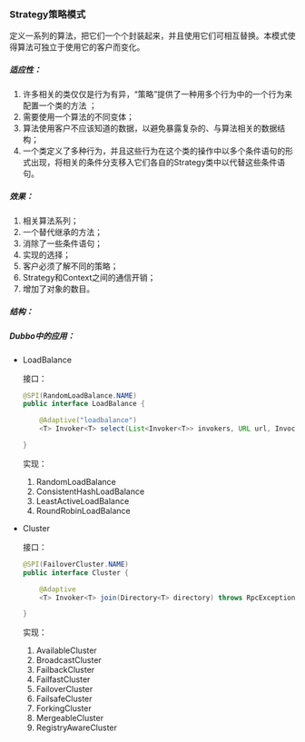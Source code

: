 ### Strategy策略模式

定义一系列的算法，把它们一个个封装起来，并且使用它们可相互替换。本模式使得算法可独立于使用它的客户而变化。

##### 适应性：

1. 许多相关的类仅仅是行为有异，“策略”提供了一种用多个行为中的一个行为来配置一个类的方法 ；
2. 需要使用一个算法的不同变体；
3. 算法使用客户不应该知道的数据，以避免暴露复杂的、与算法相关的数据结构；
4. 一个类定义了多种行为，并且这些行为在这个类的操作中以多个条件语句的形式出现，将相关的条件分支移入它们各自的Strategy类中以代替这些条件语句。

##### 效果：

1. 相关算法系列；
2. 一个替代继承的方法；
3. 消除了一些条件语句；
4. 实现的选择；
5. 客户必须了解不同的策略；
6. Strategy和Context之间的通信开销；
7. 增加了对象的数目。

##### 结构：



##### Dubbo中的应用：

+ LoadBalance

  接口：

  ```java
  @SPI(RandomLoadBalance.NAME)
  public interface LoadBalance {
  
      @Adaptive("loadbalance")
      <T> Invoker<T> select(List<Invoker<T>> invokers, URL url, Invocation invocation) throws RpcException;
  
  }
  ```

  实现：

  1. RandomLoadBalance
  2. ConsistentHashLoadBalance
  3. LeastActiveLoadBalance
  4. RoundRobinLoadBalance

+ Cluster

  接口：

  ```java
  @SPI(FailoverCluster.NAME)
  public interface Cluster {
  
      @Adaptive
      <T> Invoker<T> join(Directory<T> directory) throws RpcException;
  
  }
  ```

  实现：

  1. AvailableCluster
  2. BroadcastCluster
  3. FailbackCluster
  4. FailfastCluster
  5. FailoverCluster
  6. FailsafeCluster
  7. ForkingCluster
  8. MergeableCluster
  9. RegistryAwareCluster